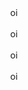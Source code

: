 <div style="
display: flex;
flex-direction: column;
align-items: center;
justify-content: center;
">
    <div>oi</div>
    <br>
    <div>oi</div>
    <br>
    <div>oi</div>
    <br>
    <div>oi</div>
</div>